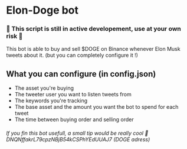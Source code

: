 # Elon-Doge bot

### 🛑 This script is still in active developement, use at your own risk 🛑

This bot is able to buy and sell $DOGE on Binance whenever Elon Musk tweets about it. (but you can completely configure it !)

## What you can configure (in config.json)
* The asset you're buying
* The tweeter user you want to listen tweets from
* The keywords you're tracking
*	The base asset and the amount you want the bot to spend for each tweet
*	The time between buying order and selling order


###### If you fin this bot usefull, a small tip would be really cool 🥰 DNQNffakrL79cpzNBjB54kCSPhYEdUUAJ7 (DOGE adress)
